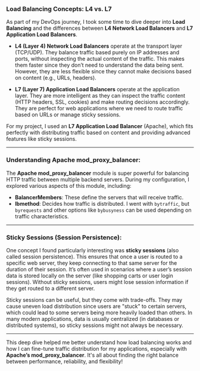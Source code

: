 

### **Load Balancing Concepts: L4 vs. L7**

As part of my DevOps journey, I took some time to dive deeper into **Load Balancing** and the differences between **L4 Network Load Balancers** and **L7 Application Load Balancers**.

- **L4 (Layer 4) Network Load Balancers** operate at the transport layer (TCP/UDP). They balance traffic based purely on IP addresses and ports, without inspecting the actual content of the traffic. This makes them faster since they don’t need to understand the data being sent. However, they are less flexible since they cannot make decisions based on content (e.g., URLs, headers).

- **L7 (Layer 7) Application Load Balancers** operate at the application layer. They are more intelligent as they can inspect the traffic content (HTTP headers, SSL, cookies) and make routing decisions accordingly. They are perfect for web applications where we need to route traffic based on URLs or manage sticky sessions.

For my project, I used an **L7 Application Load Balancer** (Apache), which fits perfectly with distributing traffic based on content and providing advanced features like sticky sessions.

---



### **Understanding Apache mod_proxy_balancer:**

The **Apache mod_proxy_balancer** module is super powerful for balancing HTTP traffic between multiple backend servers. During my configuration, I explored various aspects of this module, including:

- **BalancerMembers**: These define the servers that will receive traffic.
- **lbmethod**: Decides how traffic is distributed. I went with `bytraffic`, but `byrequests` and other options like `bybusyness` can be used depending on traffic characteristics.
  
---

### **Sticky Sessions (Session Persistence):**

One concept I found particularly interesting was **sticky sessions** (also called session persistence). This ensures that once a user is routed to a specific web server, they keep connecting to that same server for the duration of their session. It’s often used in scenarios where a user’s session data is stored locally on the server (like shopping carts or user login sessions). Without sticky sessions, users might lose session information if they get routed to a different server.

Sticky sessions can be useful, but they come with trade-offs. They may cause uneven load distribution since users are "stuck" to certain servers, which could lead to some servers being more heavily loaded than others. In many modern applications, data is usually centralized (in databases or distributed systems), so sticky sessions might not always be necessary.

---

This deep dive helped me better understand how load balancing works and how I can fine-tune traffic distribution for my applications, especially with **Apache’s mod_proxy_balancer**. It's all about finding the right balance between performance, reliability, and flexibility!

